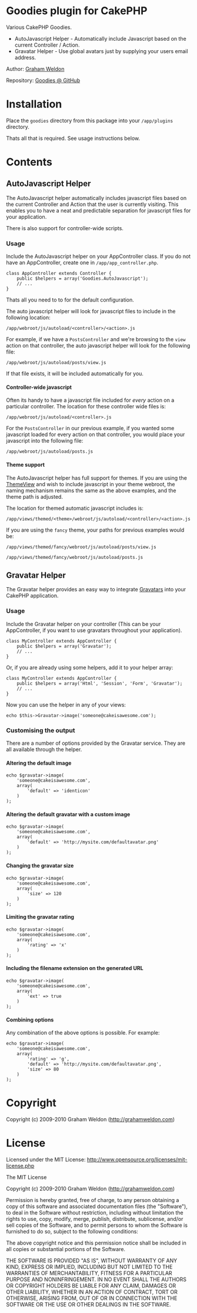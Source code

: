 # Goodies plugin for CakePHP #

Various CakePHP Goodies.

* AutoJavascript Helper - Automatically include Javascript based on the current Controller / Action.
* Gravatar Helper - Use global avatars just by supplying your users email address.

Author: [Graham Weldon](http://grahamweldon.com)

Repository: [Goodies @ GitHub](http://github.com/predominant/goodies)

# Installation #

Place the `goodies` directory from this package into your `/app/plugins` directory.

Thats all that is required. See usage instructions below.

# Contents #

## AutoJavascript Helper ##

The AutoJavascript helper automatically includes javascript files based on the current Controller and Action that the user is currently visiting. This enables you to have a neat and predictable separation for javascript files for your application.

There is also support for controller-wide scripts.

### Usage ###

Include the AutoJavascript helper on your AppController class. If you do not have an AppController, create one in `/app/app_controller.php`.

	class AppController extends Controller {
		public $helpers = array('Goodies.AutoJavascript');
		// ...
	}

Thats all you need to to for the default configuration.

The auto javascript helper will look for javascript files to include in the following location:

	/app/webroot/js/autoload/<controller>/<action>.js

For example, if we have a `PostsController` and we're browsing to the `view` action on that controller, the auto javascript helper will look for the following file:

	/app/webroot/js/autoload/posts/view.js

If that file exists, it will be included automatically for you.

#### Controller-wide javascript ####

Often its handy to have a javascript file included for _every_ action on a particular controller. The location for these controller wide files is:

	/app/webroot/js/autoload/<controller>.js

For the `PostsController` in our previous example, if you wanted some javascript loaded for every action on that controller, you would place your javascript into the following file:

	/app/webroot/js/autoload/posts.js

#### Theme support ####

The AutoJavascript helper has full support for themes. If you are using the [ThemeView](http://book.cakephp.org/view/1093/Themes) and wish to include javascript in your theme webroot, the naming mechanism remains the same as the above examples, and the theme path is adjusted.

The location for themed automatic javascript includes is:

	/app/views/themed/<theme>/webroot/js/autoload/<controller>/<action>.js

If you are using the `fancy` theme, your paths for previous examples would be:

	/app/views/themed/fancy/webroot/js/autoload/posts/view.js

	/app/views/themed/fancy/webroot/js/autoload/posts.js

## Gravatar Helper ##

The Gravatar helper provides an easy way to integrate [Gravatars](http://gravatar.com) into your CakePHP application.

### Usage ###

Include the Gravatar helper on your controller (This can be your AppController, if you want to use gravatars throughout your application).

	class MyController extends AppController {
		public $helpers = array('Gravatar');
		// ...
	}

Or, if you are already using some helpers, add it to your helper array:

	class MyController extends AppController {
		public $helpers = array('Html', 'Session', 'Form', 'Gravatar');
		// ...
	}

Now you can use the helper in any of your views:

	echo $this->Gravatar->image('someone@cakeisawesome.com');

### Customising the output ###

There are a number of options provided by the Gravatar service. They are all available through the helper.

#### Altering the default image ####

	echo $gravatar->image(
		'someone@cakeisawesome.com',
		array(
			'default' => 'identicon'
		)
	);

#### Altering the default gravatar with a custom image ###

	echo $gravatar->image(
		'someone@cakeisawesome.com',
		array(
			'default' => 'http://mysite.com/defaultavatar.png'
		)
	);

#### Changing the gravatar size ####

	echo $gravatar->image(
		'someone@cakeisawesome.com',
		array(
			'size' => 120
		)
	);

#### Limiting the gravatar rating ####

	echo $gravatar->image(
		'someone@cakeisawesome.com',
		array(
			'rating' => 'x'
		)
	);

#### Including the filename extension on the generated URL ####

	echo $gravatar->image(
		'someone@cakeisawesome.com',
		array(
			'ext' => true
		)
	);

#### Combining options ####

Any combination of the above options is possible. For example:

	echo $gravatar->image(
		'someone@cakeisawesome.com',
		array(
			'rating' => 'g',
			'default' => 'http://mysite.com/defaultavatar.png',
			'size' => 80
		)
	);

# Copyright #

Copyright (c) 2009-2010 Graham Weldon (http://grahamweldon.com)

# License #

Licensed under the MIT License: http://www.opensource.org/licenses/mit-license.php

The MIT License

Copyright (c) 2009-2010 Graham Weldon (http://grahamweldon.com)

Permission is hereby granted, free of charge, to any person obtaining a copy
of this software and associated documentation files (the "Software"), to deal
in the Software without restriction, including without limitation the rights
to use, copy, modify, merge, publish, distribute, sublicense, and/or sell
copies of the Software, and to permit persons to whom the Software is
furnished to do so, subject to the following conditions:

The above copyright notice and this permission notice shall be included in
all copies or substantial portions of the Software.

THE SOFTWARE IS PROVIDED "AS IS", WITHOUT WARRANTY OF ANY KIND, EXPRESS OR
IMPLIED, INCLUDING BUT NOT LIMITED TO THE WARRANTIES OF MERCHANTABILITY,
FITNESS FOR A PARTICULAR PURPOSE AND NONINFRINGEMENT. IN NO EVENT SHALL THE
AUTHORS OR COPYRIGHT HOLDERS BE LIABLE FOR ANY CLAIM, DAMAGES OR OTHER
LIABILITY, WHETHER IN AN ACTION OF CONTRACT, TORT OR OTHERWISE, ARISING FROM,
OUT OF OR IN CONNECTION WITH THE SOFTWARE OR THE USE OR OTHER DEALINGS IN
THE SOFTWARE.
